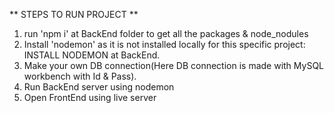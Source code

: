 ** STEPS TO RUN PROJECT **
1. run 'npm i' at BackEnd folder to get all the packages & node_nodules
2. Install 'nodemon' as it is not installed locally for this specific project: INSTALL NODEMON at BackEnd.
4. Make your own DB connection(Here DB connection is made with MySQL workbench with Id & Pass).
5. Run BackEnd server using nodemon
6. Open FrontEnd using live server